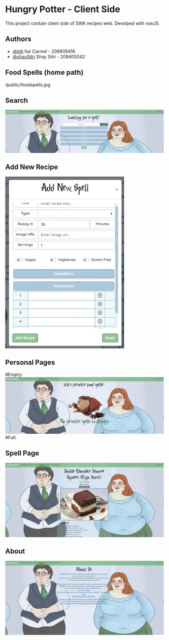 
# Hungry Potter - Client Side

This project contain client side of SWA recipes web.
Devolped with vueJS.

## Authors

- [@it4i](https://www.github.com/it4i) Itai Carmel - 208909416
- [@shaySitri](https://www.github.com/shaySitri) Shay Sitri - 209405042





## Food Spells (home path)
<img src="">/public/foodspells.jpg<img>
## Search
<img src="/public/search.jpg"><img>
## Add New Recipe
<img src="/public/addnewspell.jpg"><img>
## Personal Pages
#Empty:
<img src="/public/err12.jpg"><img>
#Full:
<img src=""><img>
## Spell Page
<img src="/public/recipe.jpg"><img>
## About
<img src="/public/about.jpg"><img>
